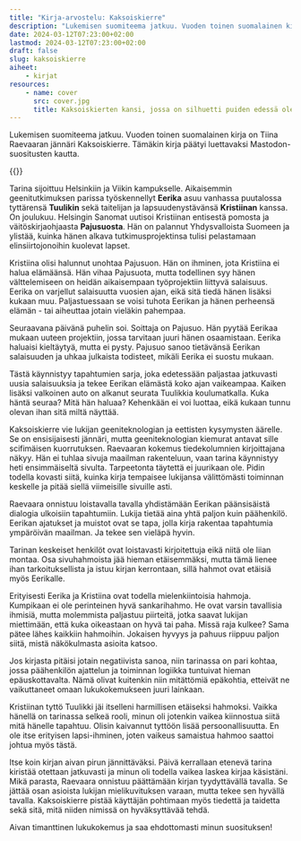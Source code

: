 ```yaml
---
title: "Kirja-arvostelu: Kaksoiskierre"
description: "Lukemisen suomiteema jatkuu. Vuoden toinen suomalainen kirja on Tiina Raevaaran jännäri Kaksoiskierre. Tämäkin kirja päätyi luettavaksi Mastodon-suositusten kautta."
date: 2024-03-12T07:23:00+02:00
lastmod: 2024-03-12T07:23:00+02:00
draft: false
slug: kaksoiskierre
aiheet:
    - kirjat
resources:
    - name: cover
      src: cover.jpg
      title: Kaksoiskierten kansi, jossa on silhuetti puiden edessä olevasta metalliaidasta. Niiden takana on abstrakti sinertävä kuvio, joka muistuttaa salamoita tai synapseja
---
```


Lukemisen suomiteema jatkuu. Vuoden toinen suomalainen kirja on Tiina Raevaaran jännäri Kaksoiskierre. Tämäkin kirja päätyi luettavaksi Mastodon-suositusten kautta.

<!--more-->

{{<cover>}}

Tarina sijoittuu Helsinkiin ja Viikin kampukselle. Aikaisemmin geenitutkimuksen parissa työskennellyt **Eerika** asuu vanhassa puutalossa tyttärensä **Tuulikin** sekä taitelijan ja lapsuudenystävänsä **Kristiinan** kanssa. On joulukuu. Helsingin Sanomat uutisoi Kristiinan entisestä pomosta ja väitöskirjaohjaasta **Pajusuosta**. Hän on palannut Yhdysvalloista Suomeen ja ylistää, kuinka hänen alkava tutkimusprojektinsa tulisi pelastamaan elinsiirtojonoihin kuolevat lapset.
 
Kristiina olisi halunnut unohtaa Pajusuon. Hän on ihminen, jota Kristiina ei halua elämäänsä. Hän vihaa Pajusuota, mutta todellinen syy hänen välttelemiseen on heidän aikaisempaan työprojektiin liittyvä salaisuus. Eerika on varjellut salaisuutta vuosien ajan, eikä sitä tiedä hänen lisäksi kukaan muu. Paljastuessaan se voisi tuhota Eerikan ja hänen perheensä elämän - tai aiheuttaa jotain vieläkin pahempaa.
 
Seuraavana päivänä puhelin soi. Soittaja on Pajusuo. Hän pyytää Eerikaa mukaan uuteen projektiin, jossa tarvitaan juuri hänen osaamistaan. Eerika haluaisi kieltäytyä, mutta ei pysty. Pajusuo sanoo tietävänsä Eerikan salaisuuden ja uhkaa julkaista todisteet, mikäli Eerika ei suostu mukaan.
 
Tästä käynnistyy tapahtumien sarja, joka edetessään paljastaa jatkuvasti uusia salaisuuksia ja tekee Eerikan elämästä koko ajan vaikeampaa. Kaiken lisäksi valkoinen auto on alkanut seurata Tuulikkia koulumatkalla. Kuka häntä seuraa? Mitä hän haluaa? Kehenkään ei voi luottaa, eikä kukaan tunnu olevan ihan sitä miltä näyttää.
 
Kaksoiskierre vie lukijan geeniteknologian ja eettisten kysymysten äärelle. Se on ensisijaisesti jännäri, mutta geeniteknologian kiemurat antavat sille scifimäisen kuorrutuksen. Raevaaran kokemus tiedekolumnien kirjoittajana näkyy. Hän ei tuhlaa sivuja maailman rakenteluun, vaan tarina käynnistyy heti ensimmäiseltä sivulta. Tarpeetonta täytettä ei juurikaan ole. Pidin todella kovasti siitä, kuinka kirja tempaisee lukijansa välittömästi toiminnan keskelle ja pitää siellä viimeisille sivuille asti.
 
Raevaara onnistuu loistavalla tavalla yhdistämään Eerikan päänsisäistä dialogia ulkoisiin tapahtumiin. Lukija tietää aina yhtä paljon kuin päähenkilö. Eerikan ajatukset ja muistot ovat se tapa, jolla kirja rakentaa tapahtumia ympäröivän maailman. Ja tekee sen vieläpä hyvin.
 
Tarinan keskeiset henkilöt ovat loistavasti kirjoitettuja eikä niitä ole liian montaa. Osa sivuhahmoista jää hieman etäisemmäksi, mutta tämä lienee ihan tarkoituksellista ja istuu kirjan kerrontaan, sillä hahmot ovat etäisiä myös Eerikalle.

Erityisesti Eerika ja Kristiina ovat todella mielenkiintoisia hahmoja. Kumpikaan ei ole perinteinen hyvä sankarihahmo. He ovat varsin tavallisia ihmisiä, mutta molemmista paljastuu piirteitä, jotka saavat lukijan miettimään, että kuka oikeastaan on hyvä tai paha. Missä raja kulkee? Sama pätee lähes kaikkiin hahmoihin. Jokaisen hyvyys ja pahuus riippuu paljon siitä, mistä näkökulmasta asioita katsoo.
 
Jos kirjasta pitäisi jotain negatiivista sanoa, niin tarinassa on pari kohtaa, jossa päähenkilön ajattelun ja toiminnan logiikka tuntuivat hieman epäuskottavalta. Nämä olivat kuitenkin niin mitättömiä epäkohtia, etteivät ne vaikuttaneet omaan lukukokemukseen juuri lainkaan.
 
Kristiinan tyttö Tuulikki jäi itselleni harmillisen etäiseksi hahmoksi. Vaikka hänellä on tarinassa selkeä rooli, minun oli jotenkin vaikea kiinnostua siitä mitä hänelle tapahtuu. Olisin kaivannut tyttöön lisää persoonallisuutta. En ole itse erityisen lapsi-ihminen, joten vaikeus samaistua hahmoo saattoi johtua myös tästä.
 
Itse koin kirjan aivan pirun jännittäväksi. Päivä kerrallaan etenevä tarina kiristää otettaan jatkuvasti ja minun oli todella vaikea laskea kirjaa käsistäni. Mikä parasta, Raevaara onnistuu päättämään kirjan tyydyttävällä tavalla. Se jättää osan asioista lukijan mielikuvituksen varaan, mutta tekee sen hyvällä tavalla. Kaksoiskierre pistää käyttäjän pohtimaan myös tiedettä ja taidetta sekä sitä, mitä niiden nimissä on hyväksyttävää tehdä.
 
Aivan timanttinen lukukokemus ja saa ehdottomasti minun suosituksen!
